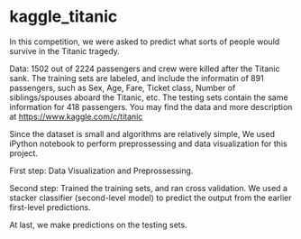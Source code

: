 # kaggle_titanic

In this competition, we were asked to predict what sorts of people would survive in the Titanic tragedy. 

Data: 1502 out of 2224 passengers and crew were killed after the Titanic sank. The training sets are labeled, and include the informatin of 891 passengers, such as Sex, Age, Fare, Ticket class, Number of siblings/spouses aboard the Titanic, etc. The testing sets contain the same information for 418 passengers. You may find the data and more description at https://www.kaggle.com/c/titanic

Since the dataset is small and algorithms are relatively simple, We used iPython notebook to perform preprossessing and data visualization  for this project. 

First step: Data Visualization and Preprossessing. 

Second step: Trained the training sets, and ran cross validation. We used a stacker classifier (second-level model) to predict the output from the earlier first-level predictions.

At last, we make predictions on the testing sets. 





